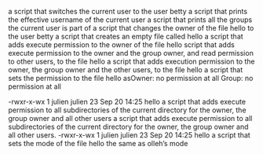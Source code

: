  a script that switches the current user to the user betty
a script that prints the effective username of the current user
a script that prints all the groups the current user is part of
a script that changes the owner of the file hello to the user betty
a script that creates an empty file called hello
a script that adds execute permission to the owner of the file hello
 script that adds execute permission to the owner and the group owner, and read permission to other users, to the file hello
a script that adds execution permission to the owner, the group owner and the other users, to the file hello
 a script that sets the permission to the file hello asOwner: no permission at all
Group: no permission at all

-rwxr-x-wx 1 julien julien 23 Sep 20 14:25 hello
a script that adds execute permission to all subdirectories of the current directory for the owner, the group owner and all other users
 a script that adds execute permission to all subdirectories of the current directory for the owner, the group owner and all other users.
 -rwxr-x-wx 1 julien julien 23 Sep 20 14:25 hello
 a script that sets the mode of the file hello the same as olleh’s mode
